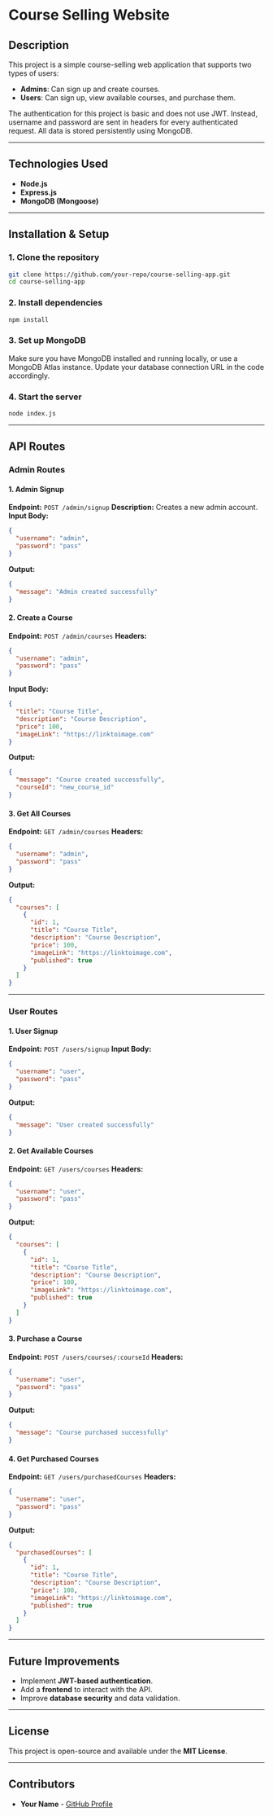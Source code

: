 # Course Selling Website

## Description
This project is a simple course-selling web application that supports two types of users:
- **Admins**: Can sign up and create courses.
- **Users**: Can sign up, view available courses, and purchase them.

The authentication for this project is basic and does not use JWT. Instead, username and password are sent in headers for every authenticated request. All data is stored persistently using MongoDB.

---

## Technologies Used
- **Node.js**
- **Express.js**
- **MongoDB (Mongoose)**

---

## Installation & Setup

### 1. Clone the repository
```sh
git clone https://github.com/your-repo/course-selling-app.git
cd course-selling-app
```

### 2. Install dependencies
```sh
npm install
```

### 3. Set up MongoDB
Make sure you have MongoDB installed and running locally, or use a MongoDB Atlas instance. Update your database connection URL in the code accordingly.

### 4. Start the server
```sh
node index.js
```

---

## API Routes

### **Admin Routes**

#### **1. Admin Signup**
**Endpoint:** `POST /admin/signup`
**Description:** Creates a new admin account.
**Input Body:**
```json
{
  "username": "admin",
  "password": "pass"
}
```
**Output:**
```json
{
  "message": "Admin created successfully"
}
```

#### **2. Create a Course**
**Endpoint:** `POST /admin/courses`
**Headers:**
```json
{
  "username": "admin",
  "password": "pass"
}
```
**Input Body:**
```json
{
  "title": "Course Title",
  "description": "Course Description",
  "price": 100,
  "imageLink": "https://linktoimage.com"
}
```
**Output:**
```json
{
  "message": "Course created successfully",
  "courseId": "new_course_id"
}
```

#### **3. Get All Courses**
**Endpoint:** `GET /admin/courses`
**Headers:**
```json
{
  "username": "admin",
  "password": "pass"
}
```
**Output:**
```json
{
  "courses": [
    {
      "id": 1,
      "title": "Course Title",
      "description": "Course Description",
      "price": 100,
      "imageLink": "https://linktoimage.com",
      "published": true
    }
  ]
}
```

---

### **User Routes**

#### **1. User Signup**
**Endpoint:** `POST /users/signup`
**Input Body:**
```json
{
  "username": "user",
  "password": "pass"
}
```
**Output:**
```json
{
  "message": "User created successfully"
}
```

#### **2. Get Available Courses**
**Endpoint:** `GET /users/courses`
**Headers:**
```json
{
  "username": "user",
  "password": "pass"
}
```
**Output:**
```json
{
  "courses": [
    {
      "id": 1,
      "title": "Course Title",
      "description": "Course Description",
      "price": 100,
      "imageLink": "https://linktoimage.com",
      "published": true
    }
  ]
}
```

#### **3. Purchase a Course**
**Endpoint:** `POST /users/courses/:courseId`
**Headers:**
```json
{
  "username": "user",
  "password": "pass"
}
```
**Output:**
```json
{
  "message": "Course purchased successfully"
}
```

#### **4. Get Purchased Courses**
**Endpoint:** `GET /users/purchasedCourses`
**Headers:**
```json
{
  "username": "user",
  "password": "pass"
}
```
**Output:**
```json
{
  "purchasedCourses": [
    {
      "id": 1,
      "title": "Course Title",
      "description": "Course Description",
      "price": 100,
      "imageLink": "https://linktoimage.com",
      "published": true
    }
  ]
}
```

---

## Future Improvements
- Implement **JWT-based authentication**.
- Add a **frontend** to interact with the API.
- Improve **database security** and data validation.

---

## License
This project is open-source and available under the **MIT License**.

---

## Contributors
- **Your Name** - [GitHub Profile](https://github.com/your-profile)

